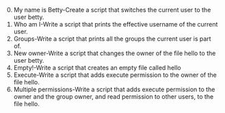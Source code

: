 0. My name is Betty-Create a script that switches the current user to the user betty.
1. Who am I-Write a script that prints the effective username of the current user.
2. Groups-Write a script that prints all the groups the current user is part of.
3. New owner-Write a script that changes the owner of the file hello to the user betty.
4. Empty!-Write a script that creates an empty file called hello
5. Execute-Write a script that adds execute permission to the owner of the file hello.
6. Multiple permissions-Write a script that adds execute permission to the owner and the group owner, and read permission to other users, to the file hello.
